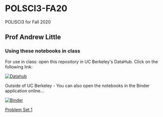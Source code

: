 # POLSCI3-FA20
POLISCI3 for Fall 2020

## Prof Andrew Little


### Using these notebooks in class

For use in class: open this repository in UC Berkeley's DataHub.  Click on the following link:

 [![Datahub](https://img.shields.io/badge/Launch-UCB%20Datahub-blue.svg)](https://datahub.berkeley.edu/hub/user-redirect/git-pull?repo=https://github.com/ds-modules/POLSCI3-FA20)
 
 Outside of UC Berkeley - You can also open the notebooks in the Binder application online...

[![Binder](https://mybinder.org/badge_logo.svg)](https://mybinder.org/v2/gh/ds-modules/POLSCI3-FA20/master)


[Problem Set 1](https://datahub.berkeley.edu/hub/user-redirect/git-pull?repo=https%3A%2F%2Fgithub.com%2Fds-modules%2FPOLSCI3-FA20&urlpath=tree%2FPOLSCI3-FA20%2FPS1%2FProblem+Set+1+-+Causal+Theories+and+Intro+to+Python.ipynb&branch=master)

